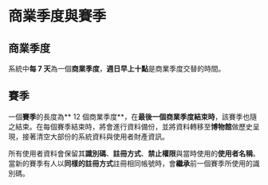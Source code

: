 # 商業季度與賽季

## 商業季度

系統中**每 7 天**為一個**商業季度**，**週日早上十點**是商業季度交替的時間。

## 賽季

一個**賽季**的長度為** 12 個商業季度**，在**最後一個商業季度結束時**，該賽季也隨之結束。在每個賽季結束時，將會進行資料備份，並將資料轉移至**博物館**做歷史呈現，接著清空大部份的系統資料與使用者財產資訊。

所有使用者資料會保留其**識別碼**、**註冊方式**、**禁止權限**與當時使用的**使用者名稱**。當新的賽季有人以**同樣的註冊方式**註冊相同帳號時，會**繼承**前一個賽季所使用的識別碼。